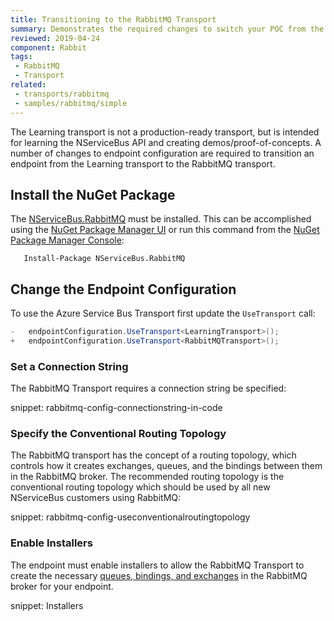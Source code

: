 ```yaml
---
title: Transitioning to the RabbitMQ Transport
summary: Demonstrates the required changes to switch your POC from the Learning Transport to the RabbitMQ Transport
reviewed: 2019-04-24
component: Rabbit
tags:
 - RabbitMQ
 - Transport
related:
 - transports/rabbitmq
 - samples/rabbitmq/simple
---
```


The Learning transport is not a production-ready transport, but is intended for learning the NServiceBus API and creating demos/proof-of-concepts. A number of changes to endpoint configuration are required to transition an endpoint from the Learning transport to the RabbitMQ transport.


## Install the NuGet Package

The [NServiceBus.RabbitMQ](https://www.nuget.org/packages/NServiceBus.RabbitMQ/) must be installed. This can be accomplished using the [NuGet Package Manager UI](https://docs.microsoft.com/en-us/nuget/tools/package-manager-ui) or run this command from the [NuGet Package Manager Console](https://docs.microsoft.com/en-us/nuget/tools/package-manager-console):

```
   Install-Package NServiceBus.RabbitMQ
```


## Change the Endpoint Configuration

To use the Azure Service Bus Transport first update the `UseTransport` call:

```c#
-   endpointConfiguration.UseTransport<LearningTransport>();
+   endpointConfiguration.UseTransport<RabbitMQTransport>();
```


### Set a Connection String

The RabbitMQ Transport requires a connection string be specified:

snippet: rabbitmq-config-connectionstring-in-code


### Specify the Conventional Routing Topology

The RabbitMQ transport has the concept of a routing topology, which controls how it creates exchanges, queues, and the bindings between them in the RabbitMQ broker. The recommended routing topology is the conventional routing topology which should be used by all new NServiceBus customers using RabbitMQ:

snippet: rabbitmq-config-useconventionalroutingtopology


### Enable Installers

The endpoint must enable installers to allow the RabbitMQ Transport to create the necessary [queues, bindings, and exchanges](https://www.rabbitmq.com/tutorials/amqp-concepts.html) in the RabbitMQ broker for your endpoint.

snippet: Installers
